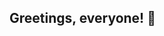 ## Greetings, everyone! 👋

<!--
To peer nearly vainly out of a pinprick
across a massive, sprawling internet,
through a pinpick in a wall
perspective

happen across a stolid arm
wandering circumstantially by a breathing limb

might as well been already
lost among posterity

Yet is feeble without
a hand
or shoulder on which to mount



Humerus
And has not much else to say.
-->

